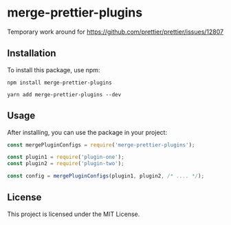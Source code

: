 # merge-prettier-plugins

Temporary work around for https://github.com/prettier/prettier/issues/12807

## Installation

To install this package, use npm:

```
npm install merge-prettier-plugins
```
```
yarn add merge-prettier-plugins --dev
```

## Usage

After installing, you can use the package in your project:

```javascript
const mergePluginConfigs = require('merge-prettier-plugins');

const plugin1 = require('plugin-one');
const plugin2 = require('plugin-two');

const config = mergePluginConfigs(plugin1, plugin2, /* .... */);


```

## License

This project is licensed under the MIT License.
